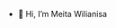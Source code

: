 - 👋 Hi, I’m Meita Wilianisa

<!---
mwilians/mwilians is a ✨ special ✨ repository because its `README.md` (this file) appears on your GitHub profile.
You can click the Preview link to take a look at your changes.
--->
